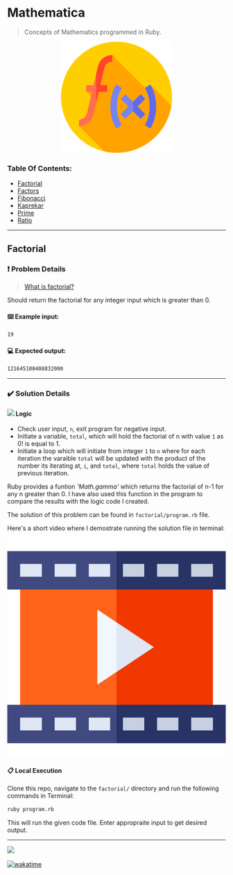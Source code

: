 # Mathematica
> Concepts of Mathematics programmed in Ruby.

<div align="center">
  <img src="assets/project_logo.png" />
</div>


<h3>Table Of Contents:</h3>

- [Factorial](#factorial)<br>
- [Factors](#factors)<br>
- [Fibonacci](#fibonacci)<br>
- [Kaprekar](#kaprekar)<br>
- [Prime](#prime)<br>
- [Ratio](#ratio)<br>

----

## Factorial

### ❗ Problem Details
> [What is factorial?](https://www.cuemath.com/numbers/factorial/)

Should return the factorial for any integer input which is greater than 0.

#### ⌨️ Example input:
```bash
19
```

#### 💻 Expected output:
```bash
121645100408832000
```

----

### ✔️ Solution Details

<h4><img src="https://img.icons8.com/color/12/000000/idea.png"/> Logic</h4>

- Check user input, `n`, exit program for negative input.
- Initiate a variable, `total`, which will hold the factorial of n with value `1` as 0! is equal to 1.
- Initiate a loop which will initiate from integer `1` to `n` where for each iteration the varaible `total` will be updated with the product of the number its iterating at, `i`, and `total`, where `total` holds the value of previous iteration.



Ruby provides a funtion _'Math.gamma'_ which returns the factorial of n-1 for any n greater than 0. I have also used this function in the program to compare the results with the logic code I created.

The solution of this problem can be found in `factorial/program.rb` file.

Here's a short video where I demostrate running the solution file in terminal:

[![Video Thumbnail](assets/yt-thumbnail.png)](https://www.youtube.com/watch?v=VIDEO_ID "Project Name")


#### 📋 Local Execution

Clone this repo, navigate to the `factorial/` directory and run the following commands in Terminal:

```bash
ruby program.rb
```

This will run the given code file. Enter appropraite input to get desired output.

----

![](https://visitor-badge-reloaded.herokuapp.com/badge?page_id=juzershakir.repo_name&color=000000&lcolor=000000&style=for-the-badge&logo=Github)


<a href="https://wakatime.com/badge/github/JuzerShakir/repo_name"><img src="https://wakatime.com/badge/github/JuzerShakir/repo_name.svg" alt="wakatime"></a>

